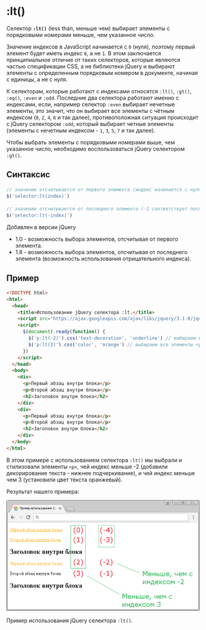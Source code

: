 # :lt()

Селектор **`:lt()`** (less than, меньше чем) выбирает элементы с порядковыми номерами меньше, чем указанное число.

Значение индексов в JavaScript начинается с `0` (нуля), поэтому первый элемент будет иметь индекс `0`, а не `1`. В этом заключается принципиальное отличие от таких селекторов, которые являются частью спецификации CSS, а не библиотеки jQuery и выбирают элементы с определенным порядковым номером в документе, начиная с единицы, а не с нуля.

К селекторам, которые работают с индексами относятся `:lt()`, `:gt()`, `:eq()`, `:even` и `:odd`. Последние два селектора работают именно с индексами, если, например селектор `:even` выбирает нечетные элементы, это значит, что он выбирает все элементы с чётным индексом (`0`, `2`, `4`, `6` и так далее), противоположная ситуация происходит с jQuery селектором `:odd`, который выбирает четные элементы (элементы с нечетным индексом - `1`, `3`, `5`, `7` и так далее).

Чтобы выбрать элементы с порядковыми номерами выше, чем указанное число, необходимо воспользоваться jQuery селектором `:gt()`.

## Синтаксис

```js
// значение отсчитывается от первого элемента (индекс начинается с нуля)
$('selector:lt(index)')

// значение отсчитывается от последнего элемента (-1 соответствует последнему элементу)
$('selector:lt(-index)')
```

Добавлен в версии jQuery

- 1.0 - возможность выбора элементов, отсчитывая от первого элемента.
- 1.8 - возможность выбора элементов, отсчитывая от последнего элемента (возможность использования отрицательного индекса).

## Пример

```html
<!DOCTYPE html>
<html>
  <head>
    <title>Использование jQuery селектора :lt.</title>
    <script src="https://ajax.googleapis.com/ajax/libs/jquery/3.1.0/jquery.min.js"></script>
    <script>
      $(document).ready(function() {
        $('p:lt(-2)').css('text-decoration', 'underline') // выбираем все элементы <p> в документе с индексом меньше, чем -2
        $('p:lt(3)').css('color', 'orange') // выбираем все элементы <p> в документе с индексом меньше, чем 3
      })
    </script>
  </head>
  <body>
    <div>
      <p>Первый абзац внутри блока</p>
      <p>Второй абзац внутри блока</p>
      <h2>Заголовок внутри блока</h2>
    </div>
    <div>
      <p>Первый абзац внутри блока</p>
      <p>Второй абзац внутри блока</p>
      <h2>Заголовок внутри блока</h2>
    </div>
  </body>
</html>
```

В этом примере с использованием селектора `:lt()` мы выбрали и стилизовали элементы `<p>`, чей индекс меньше -2 (добавили декорирование текста - нижнее подчеркивание), и чей индекс меньше чем 3 (установили цвет текста оранжевый).

Результат нашего примера:

![Пример использования](980.png)

Пример использования jQuery селектора `:lt()`.
